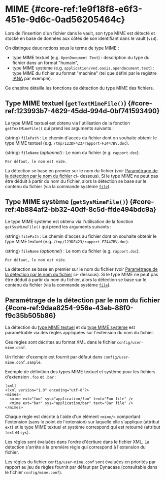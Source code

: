 # MIME {#core-ref:1e9f18f8-e6f3-451e-9d6c-0ad56205464c}

Lors de l'insertion d'un fichier dans le vault, son type MIME est détecté et
stocké en base de données aux côtés de son identifiant dans le vault (`vid`).

On distingue deux notions sous le terme de type MIME :

* type MIME textuel (e.g. `OpenDocument Text`) : description du type du fichier
dans un format "humain",
* type MIME système (e.g. `application/vnd.oasis.opendocument.text`) : type MIME
du fichier au format "machine" (tel que défini par le registre [IANA][iana_mime]
par exemple).

Ce chapitre détaille les fonctions de détection du type MIME des fichiers.

## Type MIME textuel (`getTextMimeFile()`) {#core-ref:123993b7-4629-45dd-994d-0bf741593490}

Le type MIME textuel est obtenu via l'utilisation de la fonction
`getTextMimeFile()` qui prend les arguments suivants :

(string) `filePath`
:   Le chemin d'accès du fichier dont on souhaite obtenir le type MIME
    textuel (e.g. `/tmp/123DF423/rapport-FZ447BV.doc`).

(string) `fileName` (*optionnel*)
:   Le nom du fichier (e.g. `rapport.doc`).
    
    Par défaut, le nom est vide.

La détection se base en premier sur le nom du fichier (voir
[Paramétrage de la détection par le nom du fichier][mime_user_param] ci-
dessous). Si le type MIME ne peut pas être déduit à partir du nom du fichier,
alors la détection se base sur le contenu du fichier (via la commande système
[`file`][file]).

## Type MIME système (`getSysMimeFile()`) {#core-ref:4b884af2-bb32-40df-8c5d-ffde494bdc9a}

Le type MIME système est obtenu via l'utilisation de la fonction
`getSysMimeFile()` qui prend les arguments suivants :

(string) `filePath`
:   Le chemin d'accès au fichier dont on souhaite obtenir le type MIME
    textuel (e.g. `/tmp/123DF423/rapport-FZ447BV.doc`).

(string) `fileName` (*optionnel*)
:   Le nom du fichier (e.g. `rapport.doc`).
    
    Par défaut, le nom est vide.

La détection se base en premier sur le nom du fichier (voir
[Paramétrage de la détection par le nom du fichier][mime_user_param] ci-
dessous). Si le type MIME ne peut pas être déduit à partir du nom du fichier,
alors la détection se base sur le contenu du fichier (via la commande système
[`file`][file]).

## Paramétrage de la détection par le nom du fichier {#core-ref:9daa8254-956e-43eb-88f0-f9c35b505b86}

La détection du [type MIME textuel][mime_t] et du [type MIME système][mime_s]
est paramétrable via des règles appliquées sur l'extension du nom du fichier.

Ces règles sont décrites au format XML dans le fichier `config/user-mime.conf`.

Un fichier d'exemple est fournit par défaut dans `config/user-mime.conf.sample`.

Exemple de définition des types MIME textuel et système pour les fichiers
d'extension `.foo` et `.bar` :

    [xml]
    <?xml version="1.0" encoding="utf-8"?>
    <mimes>
      <mime ext="foo" sys="application/foo" text="Foo file" />
      <mime ext="bar" sys="application/bar" text="Bar file" />
    </mimes>

Chaque règle est décrite à l'aide d'un élément `<mime/>` comportant l'extension
(sans le point de l'extension) sur laquelle elle s'applique (attribut `ext`) et
le type MIME textuel et système correspond qui est retourné (attribut `text` et
`sys`).

Les règles sont évaluées dans l'ordre d'écriture dans le fichier XML. La détection s'arrête à la première règle qui
correspond à l'extension du fichier.

Les règles du fichier `config/user-mime.conf` sont évaluées en
priorités par rapport au jeu de règles fournit par défaut par Dynacase
(consultable dans le fichier `config/mime.conf`).

<!-- links -->
[iana_mime]: http://www.iana.org/assignments/media-types/media-types.xhtml
[mime_t]: #core-ref:123993b7-4629-45dd-994d-0bf741593490
[mime_s]: #core-ref:4b884af2-bb32-40df-8c5d-ffde494bdc9a
[mime_user_param]: #core-ref:9daa8254-956e-43eb-88f0-f9c35b505b86
[file]: http://manpages.ubuntu.com/manpages/trusty/en/man1/file.1.html